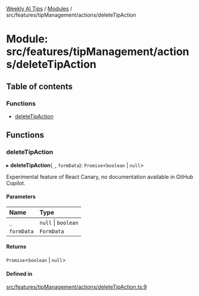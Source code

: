 [Weekly AI Tips](../README.md) / [Modules](../modules.md) / src/features/tipManagement/actions/deleteTipAction

# Module: src/features/tipManagement/actions/deleteTipAction

## Table of contents

### Functions

- [deleteTipAction](src_features_tipManagement_actions_deleteTipAction.md#deletetipaction)

## Functions

### deleteTipAction

▸ **deleteTipAction**(`_`, `formData`): `Promise`\<`boolean` \| ``null``\>

Experimental feature of React Canary, no documentation available in GitHub Copilot.

#### Parameters

| Name | Type |
| :------ | :------ |
| `_` | ``null`` \| `boolean` |
| `formData` | `FormData` |

#### Returns

`Promise`\<`boolean` \| ``null``\>

#### Defined in

[src/features/tipManagement/actions/deleteTipAction.ts:9](https://github.com/alexsoyes/weekly-ai-tips/blob/a5c5a395ae8c55cfba018def4dd85212d123191c/src/features/tipManagement/actions/deleteTipAction.ts#L9)
